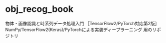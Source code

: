 # obj_recog_book
物体・画像認識と時系列データ処理入門 ［TensorFlow2/PyTorch対応第2版］ NumPy/TensorFlow2(Keras)/PyTorchによる実装ディープラーニング 用のリポジトリ

